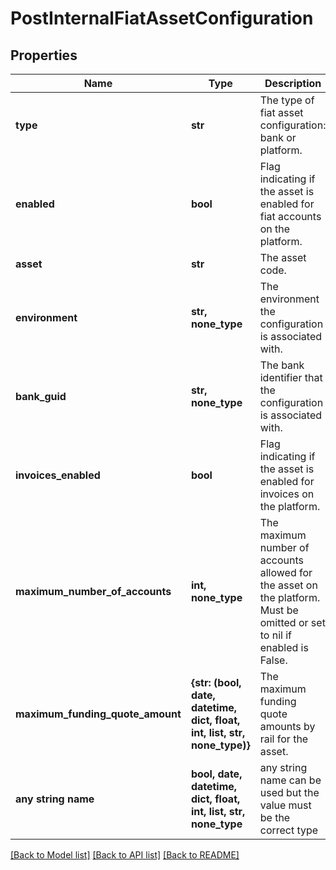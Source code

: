 # PostInternalFiatAssetConfiguration


## Properties
Name | Type | Description | Notes
------------ | ------------- | ------------- | -------------
**type** | **str** | The type of fiat asset configuration: bank or platform. | 
**enabled** | **bool** | Flag indicating if the asset is enabled for fiat accounts on the platform. | 
**asset** | **str** | The asset code. | 
**environment** | **str, none_type** | The environment the configuration is associated with. | [optional] 
**bank_guid** | **str, none_type** | The bank identifier that the configuration is associated with. | [optional] 
**invoices_enabled** | **bool** | Flag indicating if the asset is enabled for invoices on the platform. | [optional] 
**maximum_number_of_accounts** | **int, none_type** | The maximum number of accounts allowed for the asset on the platform. Must be omitted or set to nil if enabled is False. | [optional] 
**maximum_funding_quote_amount** | **{str: (bool, date, datetime, dict, float, int, list, str, none_type)}** | The maximum funding quote amounts by rail for the asset. | [optional] 
**any string name** | **bool, date, datetime, dict, float, int, list, str, none_type** | any string name can be used but the value must be the correct type | [optional]

[[Back to Model list]](../README.md#documentation-for-models) [[Back to API list]](../README.md#documentation-for-api-endpoints) [[Back to README]](../README.md)



